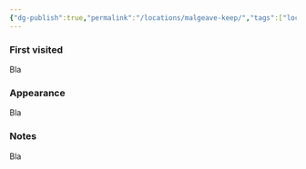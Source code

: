 ```yaml
---
{"dg-publish":true,"permalink":"/locations/malgeave-keep/","tags":["location"],"noteIcon":"location","created":"2024-01-04T17:38:37.749+01:00","updated":"2024-01-06T10:19:16.880+01:00"}
---
```


### First visited
Bla
### Appearance
Bla
### Notes
Bla